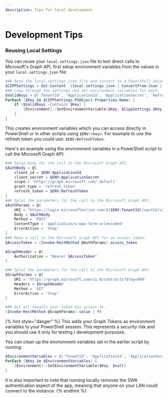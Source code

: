 ```yaml
---
description: Tips for local development
---
```


# Development Tips

### Reusing Local Settings

You can reuse your `local.settings.json` file to test direct calls to Microsoft's Graph API, first setup environment variables from the values in your `local.settings.json` file:

```powershell
### Read the local.settings.json file and convert to a PowerShell object.
$CIPPSettings = Get-Content .\local.settings.json | ConvertFrom-Json | Select-Object -ExpandProperty Values
### Loop through the settings and set environment variables for each.
$ValidKeys = @('TenantId', 'ApplicationId', 'ApplicationSecret', 'RefreshToken', 'ExchangeRefreshToken')
ForEach ($Key in $CIPPSettings.PSObject.Properties.Name) {
    if ($ValidKeys -Contains $Key) {
        [Environment]::SetEnvironmentVariable($Key, $CippSettings.$Key)
    }
}
```

This creates environment variables which you can access directly in PowerShell or in other scripts using `$ENV:<key>`. For example to use the refresh token you could use: `$ENV:RefreshToken`.

Here's an example using the environment variables in a PowerShell script to call the Microsoft Graph API:

```powershell
### Setup body for the call to the Microsoft Graph API.
$AuthBody = @{
    client_id = $ENV:ApplicationId
    client_secret = $ENV:ApplicationSecret
    scope = 'https://graph.microsoft.com/.default'
    grant_type = 'refresh_token'
    refresh_token = $ENV:RefreshToken
}
### Splat the parameters for the call to the Microsoft Graph API.
$AuthParams = @{
    URI = "https://login.microsoftonline.com/$($ENV:TenantId)/oauth2/v2.0/token"
    Body = $AuthBody
    Method = 'POST'
    ContentType = 'application/x-www-form-urlencoded'
    ErrorAction = 'Stop'
}
### Make a call to the Microsoft Graph API for an access token.
$AccessToken = (Invoke-RestMethod @AuthParams).access_token

$GraphHeader = @{
    Authorization = "Bearer $AccessToken"
}

### Splat the parameters for the call to the Microsoft Graph API.
$GraphParams = @{
    URI = 'https://graph.microsoft.com/v1.0/contracts?$top=999'
    Headers = $GraphHeader
    Method = 'GET'
    ErrorAction = 'Stop'
}

### Get all tenants your token has access to.
(Invoke-RestMethod @GraphParams).value | ft
```

{% hint style="danger" %}
This adds your Graph Tokens as environment variables to your PowerShell session. This represents a security risk and you should use it only for testing / development purposes.

You can clean up the environment variables set in the earlier script by running:

```powershell
$EnvironmentVariables = @('TenantId', 'ApplicationId', 'ApplicationSecret', 'RefreshToken', 'ExchangeRefreshToken')
ForEach ($Key in $EnvironmentVariables) {
    [Environment]::SetEnvironmentVariable($Key, $null)
}
```

It is also important to note that running locally removes the SWA authentication aspect of the app, meaning that anyone on your LAN could connect to the instance.
{% endhint %}
